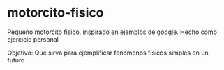 # motorcito-fisico

Pequeño motorcito fisico, inspirado en ejemplos de google. Hecho como ejercicio personal

Objetivo: Que sirva para ejemplificar fenomenos físicos simples en un futuro


